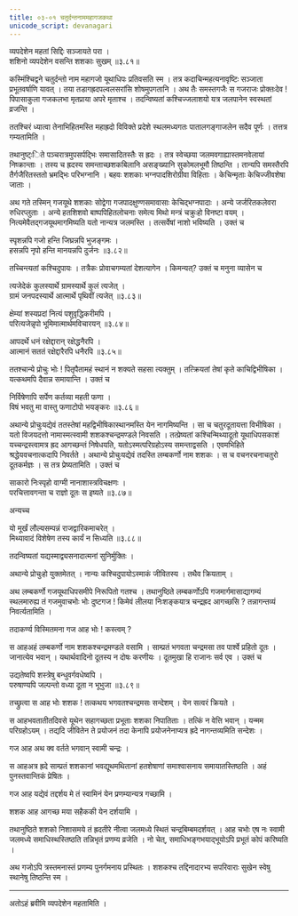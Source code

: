 ```yaml
---
title: ०३-०१ चतुर्दन्तनाममहागजकथा
unicode_script: devanagari
---
```

व्यपदेशेन महतां सिद्दिः सञ्जायते परा ।  
शशिनो व्यपदेशेन वसन्ति शशकाः सुखम् ॥३.८१॥

कस्मिंश्चिद्वने चतुर्दन्तो नाम महागजो यूथाधिपः प्रतिवसति स्म । तत्र कदाचिन्महत्यनावृष्टिः सञ्जाता प्रभूतवर्षाणि यावत् । तया तडागह्रदपल्वलसरांसि शोषमुपगतानि । अथ तैः समस्तगजैः स गजराजः प्रोक्तःदेव ! पिपासाकुला गजकलभा मृतप्राया अपरे मृताश्च । तदन्विष्यतां कश्चिज्जलाशयो यत्र जलपानेन स्वस्थतां व्रजन्ति ।  

ततश्चिरं ध्यात्वा तेनाभिहितमस्ति महाह्रदो विविक्ते प्रदेशे स्थलमध्यगतः पातालगङ्गाजलेन सदैव पूर्णः । तत्तत्र गम्यतामिति ।  

तथानुष्ट्ःिते पञ्चरात्रमुपसर्पद्भिः समासादितस्तैः स ह्रदः । तत्र स्वेच्छया जलमवगाह्यास्तमनवेलायां निष्क्रान्ताः । तस्य च ह्रदस्य समन्ताच्छशकबिलानि असङ्ख्यानि सुकोमलभूमौ तिष्ठन्ति । तान्यपि समस्तैरपि तैर्गजैरितस्ततो भ्रमद्भिः परिभग्नानि । बहवः शशकाः भग्नपादशिरोग्रीवा विहिताः । केचिन्मृताः केचिज्जीवशेषा जाताः ।  

अथ गते तस्मिन् गजयूथे शशकाः सोद्वेगा गजपादक्षुण्णसमावासाः केचिद्भग्नपादाः । अन्ये जर्जरितकलेवरा रुधिरप्लुताः । अन्ये हतशिशवो बाष्पपिहितलोचनाः समेत्य मिथो मन्त्रं चक्रुःहो विनष्टा वयम् । नित्यमेवैतद्गजयूथमागमिष्यति यतो नान्यत्र जलमस्ति । तत्सर्वेषां नाशो भविष्यति । उक्तं च

स्पृशन्नपि गजो हन्ति जिघ्रन्नपि भुजङ्गमः ।  
हसन्नपि नृपो हन्ति मानयन्नपि दुर्जनः ॥३.८२॥

तच्चिन्त्यतां कश्चिदुपायः । तत्रैकः प्रोवाचगम्यतां देशत्यागेन । किमन्यत्? उक्तं च मनुना व्यासेन च

त्यजेदेकं कुलस्यार्थे ग्रामस्यार्थे कुलं त्यजेत् ।  
ग्रामं जनपदस्यार्थे आत्मार्थे पृथिवीं त्यजेत् ॥३.८३॥  

क्षेम्यां शस्यप्रदां नित्यं पशुवृद्धिकरीमपि ।  
परित्यजेन्नृपो भूमिमात्मार्थमविचारयन् ॥३.८४॥  

आपदर्थे धनं रक्षेद्दारान् रक्षेद्धनैरपि ।  
आत्मानं सततं रक्षेद्दारैरपि धनैरपि ॥३.८५॥

ततश्चान्ये प्रोचुः भोः ! पितृपैतामहं स्थानं न शक्यते सहसा त्यक्तुम् । तत्क्रियतां तेषां कृते काचिद्विभीषिका । यत्कथमपि दैवान्न समायान्ति । उक्तं च

निर्विषेणापि सर्पेण कर्तव्या महती फणा ।  
विषं भवतु मा वास्तु फणाटोपो भयङ्करः ॥३.८६॥

अथान्ये प्रोचुःयद्येवं ततस्तेषां महद्विभीषिकास्थानमस्ति येन नागमिष्यन्ति । सा च चतुरदूतायत्ता विभीषिका । यतो विजयदत्तो नामास्मत्स्वामी शशकश्चन्द्रमण्डले निवसति । तत्प्रेष्यतां कश्चिन्मिथ्यादूतो यूथाधिपसकाशं यच्चन्द्रस्त्वामत्र ह्रद आगच्छन्तं निषेधयति, यतोऽस्मत्परिग्रहोऽस्य समन्ताद्वसति । एवमभिहिते श्रद्धेयवचनात्कदापि निवर्तते । अथान्ये प्रोचुःयद्येवं तदस्ति लम्बकर्णो नाम शशकः । स च वचनरचनाचतुरो दूतकर्मज्ञः । स तत्र प्रेष्यतामिति । उक्तं च

साकारो निःस्पृहो वाग्मी नानाशास्त्रविचक्षणः ।  
परचित्तावगन्ता च राज्ञो दूतः स इष्यते ॥३.८७॥

अन्यच्च

यो मूर्खं लौल्यसम्पन्नं राजद्वारिकमाचरेत् ।  
मिथ्यावादं विशेषेण तस्य कार्यं न सिध्यति ॥३.८८॥

तदन्विष्यतां यद्यस्माद्व्यसनादात्मनां सुनिर्मुक्तिः ।  

अथान्ये प्रोचुःहो युक्तमेतत् । नान्यः कश्चिदुपायोऽस्माकं जीवितस्य । तथैव क्रियताम् ।  

अथ लम्बकर्णो गजयूथाधिपसमीपे निरूपितो गतश्च । तथानुष्ठिते लम्बकर्णोऽपि गजमार्गमासाद्यागम्यं स्थलमारुह्य तं गजमुवाचभोः भोः दुष्टगज ! किमेवं लीलया निःशङ्कयात्र चन्द्रह्रद आगच्छसि ? तन्नागन्तव्यं निवर्त्यतामिति ।  

तदाकर्ण्य विस्मितमना गज आह भोः ! कस्त्वम् ?

स आहअहं लम्बकर्णो नाम शशकश्चन्द्रमण्डले वसामि । साम्प्रतं भगवता चन्द्रमसा तव पार्श्वे प्रहितो दूतः । जानात्येव भवान् । यथार्थवादिनो दूतस्य न दोषः करणीयः । दूतमुखा हि राजानः सर्व एव । उक्तं च

उद्यतेष्वपि शस्त्रेषु बन्धुवर्गवधेष्वपि ।  
परुषाण्यपि जल्पन्तो वध्या दूता न भूभुजा ॥३.८९॥

तच्छ्रुत्वा स आह भोः शशक ! तत्कथय भगवतश्चन्द्रमसः सन्देशम् । येन सत्वरं क्रियते ।  

स आहभवतातीतदिवसे यूथेन सहागच्छता प्रभूताः शशका निपातिताः । तत्किं न वेत्ति भवान् । यन्मम परिग्रहोऽयम् । तद्यदि जीवितेन ते प्रयोजनं तदा केनापि प्रयोजनेनाप्यत्र ह्रदे नागन्तव्यमिति सन्देशः ।  

गज आह अथ क्व वर्तते भगवान् स्वामी चन्द्रः ।  

स आहअत्र ह्रदे साम्प्रतं शशकानां भवद्यूथमथितानां हतशेषाणां समाश्वासनाय समायातस्तिष्ठति । अहं पुनस्तवान्तिकं प्रेषितः ।  

गज आह यद्येवं तद्दर्शय मे तं स्वामिनं येन प्रणम्यान्यत्र गच्छामि ।  

शशक आह आगच्छ मया सहैककी येन दर्शयामि ।  

तथानुष्ठिते शशको निशासमये तं ह्रदतीरे नीत्वा जलमध्ये स्थितं चन्द्रबिम्बमदर्शयत् । आह चभोः एष नः स्वामी जलमध्ये समाधिस्थस्तिष्ठति तन्निभृतं प्रणम्य व्रजेति । नो चेत्, समाधिभङ्गभयाद्भूयोऽपि प्रभूतं कोपं करिष्यति ।  

अथ गजोऽपि त्रस्तमनास्तं प्रणम्य पुनर्गमनाय प्रस्थितः । शशकश्च तद्दिनादारभ्य सपरिवाराः सुखेन स्वेषु स्थानेषु तिष्ठन्ति स्म ।  


***********************************************************************


अतोऽहं ब्रवीमि व्यपदेशेन महतामिति ।  
